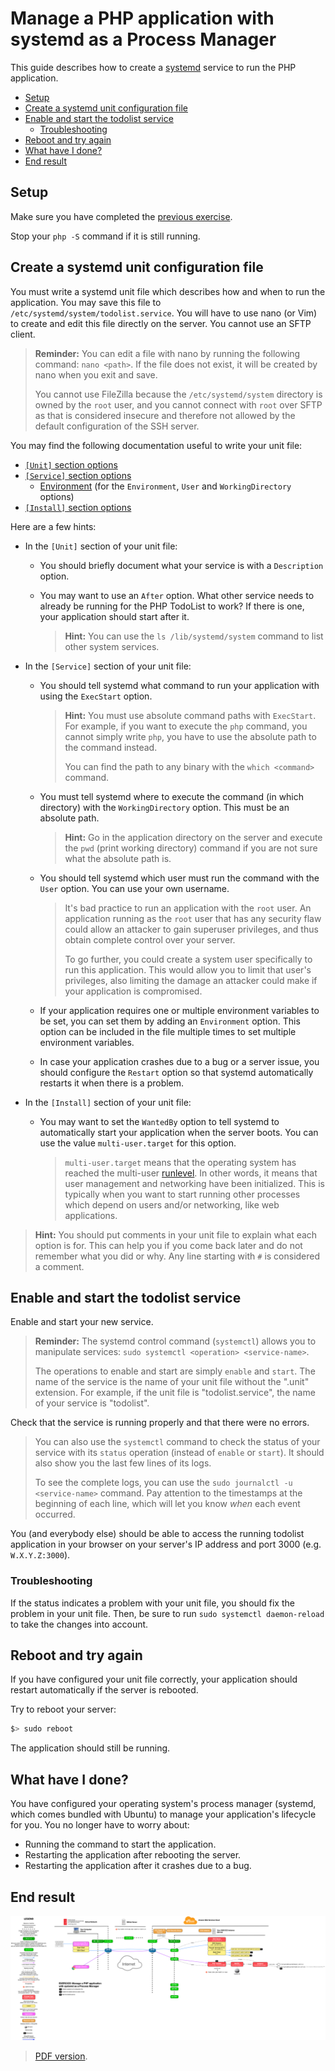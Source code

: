 # Manage a PHP application with systemd as a Process Manager

This guide describes how to create a [systemd][systemd] service to run the PHP application.

<!-- START doctoc generated TOC please keep comment here to allow auto update -->
<!-- DON'T EDIT THIS SECTION, INSTEAD RE-RUN doctoc TO UPDATE -->


- [Setup](#setup)
- [Create a systemd unit configuration file](#create-a-systemd-unit-configuration-file)
- [Enable and start the todolist service](#enable-and-start-the-todolist-service)
  - [Troubleshooting](#troubleshooting)
- [Reboot and try again](#reboot-and-try-again)
- [What have I done?](#what-have-i-done)
- [End result](#end-result)

<!-- END doctoc generated TOC please keep comment here to allow auto update -->



## Setup

Make sure you have completed the [previous
exercise](config-through-environment.md).

Stop your `php -S` command if it is still running.



## Create a systemd unit configuration file

You must write a systemd unit file which describes how and when to run the
application. You may save this file to `/etc/systemd/system/todolist.service`.
You will have to use nano (or Vim) to create and edit this file directly on the
server. You cannot use an SFTP client.

> **Reminder:** You can edit a file with nano by running the following command:
> `nano <path>`. If the file does not exist, it will be created by nano when you
> exit and save.
>
> You cannot use FileZilla because the `/etc/systemd/system` directory is owned
> by the `root` user, and you cannot connect with `root` over SFTP as that is
> considered insecure and therefore not allowed by the default configuration of
> the SSH server.

You may find the following documentation useful to write your unit file:

* [`[Unit]` section
  options](https://www.freedesktop.org/software/systemd/man/systemd.unit.html#%5BUnit%5D%20Section%20Options)
* [`[Service]` section
  options](https://www.freedesktop.org/software/systemd/man/systemd.service.html#Options)
  * [Environment](https://www.freedesktop.org/software/systemd/man/systemd.exec.html#Environment)
    (for the `Environment`, `User` and `WorkingDirectory` options)
* [`[Install]` section
  options](https://www.freedesktop.org/software/systemd/man/systemd.unit.html#%5BInstall%5D%20Section%20Options)

Here are a few hints:

* In the `[Unit]` section of your unit file:
  * You should briefly document what your service is with a `Description`
    option.
  * You may want to use an `After` option. What other service needs to already
    be running for the PHP TodoList to work? If there is one, your application
    should start after it.

    > **Hint:** You can use the `ls /lib/systemd/system` command to list
    > other system services.
* In the `[Service]` section of your unit file:
  * You should tell systemd what command to run your application with using the
    `ExecStart` option.

    > **Hint:** You must use absolute command paths with `ExecStart`. For
    > example, if you want to execute the `php` command, you cannot simply write
    > `php`, you have to use the absolute path to the command instead.
    >
    > You can find the path to any binary with the `which <command>` command.
  * You must tell systemd where to execute the command (in which directory) with
    the `WorkingDirectory` option. This must be an absolute path.

    > **Hint:** Go in the application directory on the server and execute the
    > `pwd` (print working directory) command if you are not sure what the
    > absolute path is.
  * You should tell systemd which user must run the command with the `User`
    option. You can use your own username.

    > It's bad practice to run an application with the `root` user. An
    > application running as the `root` user that has any security flaw could
    > allow an attacker to gain superuser privileges, and thus obtain complete
    > control over your server.
    >
    > To go further, you could create a system user specifically to run this
    > application. This would allow you to limit that user's privileges, also
    > limiting the damage an attacker could make if your application is
    > compromised.
  * If your application requires one or multiple environment variables to be
    set, you can set them by adding an `Environment` option. This option can be
    included in the file multiple times to set multiple environment variables.
  * In case your application crashes due to a bug or a server issue, you should
    configure the `Restart` option so that systemd automatically restarts it
    when there is a problem.
* In the `[Install]` section of your unit file:
  * You may want to set the `WantedBy` option to tell systemd to automatically
    start your application when the server boots. You can use the value
    `multi-user.target` for this option.

    > `multi-user.target` means that the operating system has reached the
    > multi-user [runlevel](https://en.wikipedia.org/wiki/Runlevel). In other
    > words, it means that user management and networking have been initialized.
    > This is typically when you want to start running other processes which
    > depend on users and/or networking, like web applications.

> **Hint:** You should put comments in your unit file to explain what each
> option is for. This can help you if you come back later and do not remember
> what you did or why. Any line starting with `#` is considered a comment.



## Enable and start the todolist service

Enable and start your new service.

> **Reminder:** The systemd control command (`systemctl`) allows you to
> manipulate services: `sudo systemctl <operation> <service-name>`.
>
> The operations to enable and start are simply `enable` and `start`. The name
> of the service is the name of your unit file without the ".unit" extension.
> For example, if the unit file is "todolist.service", the name of your service
> is "todolist".

Check that the service is running properly and that there were no errors.

> You can also use the `systemctl` command to check the status of your service
> with its `status` operation (instead of `enable` or `start`). It should also
> show you the last few lines of its logs.
>
> To see the complete logs, you can use the `sudo journalctl -u <service-name>`
> command. Pay attention to the timestamps at the beginning of each line, which
> will let you know *when* each event occurred.

You (and everybody else) should be able to access the running todolist
application in your browser on your server's IP address and port 3000 (e.g.
`W.X.Y.Z:3000`).

### Troubleshooting

If the status indicates a problem with your unit file, you should fix the
problem in your unit file. Then, be sure to run `sudo systemctl daemon-reload`
to take the changes into account.



## Reboot and try again

If you have configured your unit file correctly, your application should restart
automatically if the server is rebooted.

Try to reboot your server:

```bash
$> sudo reboot
```

The application should still be running.



## What have I done?

You have configured your operating system's process manager (systemd, which
comes bundled with Ubuntu) to manage your application's lifecycle for you. You
no longer have to worry about:

* Running the command to start the application.
* Restarting the application after rebooting the server.
* Restarting the application after it crashes due to a bug.



## End result

![Diagram](systemd-deployment.png)

> [PDF version](systemd-deployment.pdf).



[systemd]: https://en.wikipedia.org/wiki/Systemd
